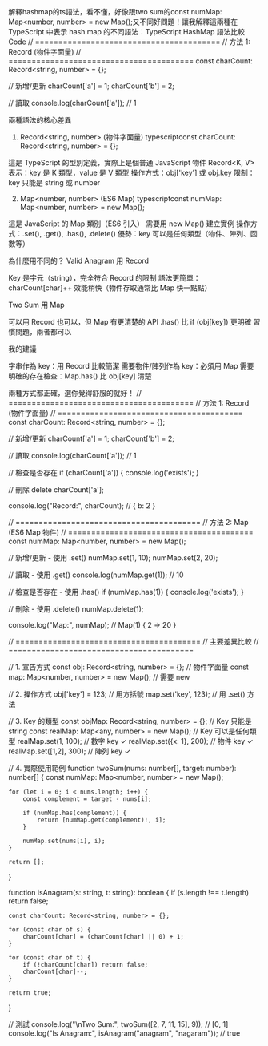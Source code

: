 解釋hashmap的ts語法，看不懂，好像跟two sum的const numMap: Map<number, number> = new Map();又不同好問題！讓我解釋這兩種在 TypeScript 中表示 hash map 的不同語法：TypeScript HashMap 語法比較Code // ========================================
// 方法 1: Record (物件字面量)
// ========================================
const charCount: Record<string, number> = {};

// 新增/更新
charCount['a'] = 1;
charCount['b'] = 2;

// 讀取
console.log(charCount['a']); // 1

兩種語法的核心差異
1. Record<string, number> (物件字面量)
typescriptconst charCount: Record<string, number> = {};

這是 TypeScript 的型別定義，實際上是個普通 JavaScript 物件
Record<K, V> 表示：key 是 K 類型，value 是 V 類型
操作方式：obj['key'] 或 obj.key
限制：key 只能是 string 或 number

2. Map<number, number> (ES6 Map)
typescriptconst numMap: Map<number, number> = new Map();

這是 JavaScript 的 Map 類別（ES6 引入）
需要用 new Map() 建立實例
操作方式：.set(), .get(), .has(), .delete()
優勢：key 可以是任何類型（物件、陣列、函數等）

為什麼用不同的？
Valid Anagram 用 Record

Key 是字元（string），完全符合 Record 的限制
語法更簡單：charCount[char]++
效能稍快（物件存取通常比 Map 快一點點）

Two Sum 用 Map

可以用 Record 也可以，但 Map 有更清楚的 API
.has() 比 if (obj[key]) 更明確
習慣問題，兩者都可以

我的建議

字串作為 key：用 Record 比較簡潔
需要物件/陣列作為 key：必須用 Map
需要明確的存在檢查：Map.has() 比 obj[key] 清楚

兩種方式都正確，選你覺得舒服的就好！
// ========================================
// 方法 1: Record (物件字面量)
// ========================================
const charCount: Record<string, number> = {};

// 新增/更新
charCount['a'] = 1;
charCount['b'] = 2;

// 讀取
console.log(charCount['a']); // 1

// 檢查是否存在
if (charCount['a']) {
    console.log('exists');
}

// 刪除
delete charCount['a'];

console.log("Record:", charCount); // { b: 2 }


// ========================================
// 方法 2: Map (ES6 Map 物件)
// ========================================
const numMap: Map<number, number> = new Map();

// 新增/更新 - 使用 .set()
numMap.set(1, 10);
numMap.set(2, 20);

// 讀取 - 使用 .get()
console.log(numMap.get(1)); // 10

// 檢查是否存在 - 使用 .has()
if (numMap.has(1)) {
    console.log('exists');
}

// 刪除 - 使用 .delete()
numMap.delete(1);

console.log("Map:", numMap); // Map(1) { 2 => 20 }


// ========================================
// 主要差異比較
// ========================================

// 1. 宣告方式
const obj: Record<string, number> = {};        // 物件字面量
const map: Map<number, number> = new Map();    // 需要 new

// 2. 操作方式
obj['key'] = 123;           // 用方括號
map.set('key', 123);        // 用 .set() 方法

// 3. Key 的類型
const objMap: Record<string, number> = {};     // Key 只能是 string
const realMap: Map<any, number> = new Map();   // Key 可以是任何類型
realMap.set(1, 100);        // 數字 key ✓
realMap.set({x: 1}, 200);   // 物件 key ✓
realMap.set([1,2], 300);    // 陣列 key ✓

// 4. 實際使用範例
function twoSum(nums: number[], target: number): number[] {
    const numMap: Map<number, number> = new Map();
    
    for (let i = 0; i < nums.length; i++) {
        const complement = target - nums[i];
        
        if (numMap.has(complement)) {
            return [numMap.get(complement)!, i];
        }
        
        numMap.set(nums[i], i);
    }
    
    return [];
}

function isAnagram(s: string, t: string): boolean {
    if (s.length !== t.length) return false;
    
    const charCount: Record<string, number> = {};
    
    for (const char of s) {
        charCount[char] = (charCount[char] || 0) + 1;
    }
    
    for (const char of t) {
        if (!charCount[char]) return false;
        charCount[char]--;
    }
    
    return true;
}

// 測試
console.log("\nTwo Sum:", twoSum([2, 7, 11, 15], 9));     // [0, 1]
console.log("Is Anagram:", isAnagram("anagram", "nagaram")); // true